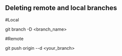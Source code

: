 ## Deleting remote and local branches

#Local

git branch -D <branch_name>

#Remote

git push origin --d <your_branch>

